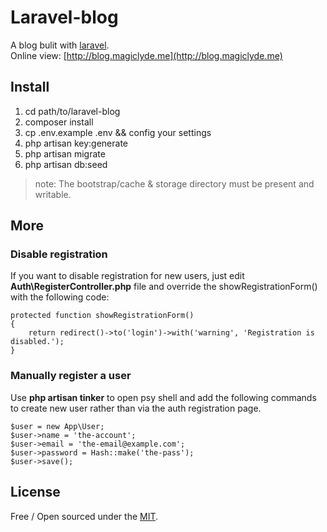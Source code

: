 # Laravel-blog
A blog bulit with [laravel](https://laravel.com/).<br/>
Online view: [http://blog.magiclyde.me](http://blog.magiclyde.me)

## Install
1. cd path/to/laravel-blog
2. composer install
3. cp .env.example .env && config your settings
4. php artisan key:generate 
5. php artisan migrate
6. php artisan db:seed


> note: The bootstrap/cache & storage directory must be present and writable.

## More
### Disable registration
If you want to disable registration for new users, just edit **Auth\RegisterController.php** file and override the showRegistrationForm() with the following code:


    protected function showRegistrationForm()
    {
        return redirect()->to('login')->with('warning', 'Registration is disabled.');
    }

### Manually register a user 
Use **php artisan tinker** to open psy shell and add the following commands to create new user rather than via the auth registration page.
    
	$user = new App\User;
	$user->name = 'the-account';
    $user->email = 'the-email@example.com';
    $user->password = Hash::make('the-pass');
    $user->save();

## License
Free / Open sourced under the [MIT](https://github.com/magiclyde/laravel-blog/blob/master/LICENSE).